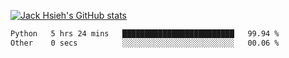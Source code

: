 [![Jack Hsieh's GitHub stats](https://github-readme-stats.vercel.app/api?username=kcajheish)](https://github.com/anuraghazra/github-readme-stats)

<!--START_SECTION:waka-->

```txt
Python   5 hrs 24 mins   █████████████████████████   99.94 %
Other    0 secs          ░░░░░░░░░░░░░░░░░░░░░░░░░   00.06 %
```

<!--END_SECTION:waka-->

